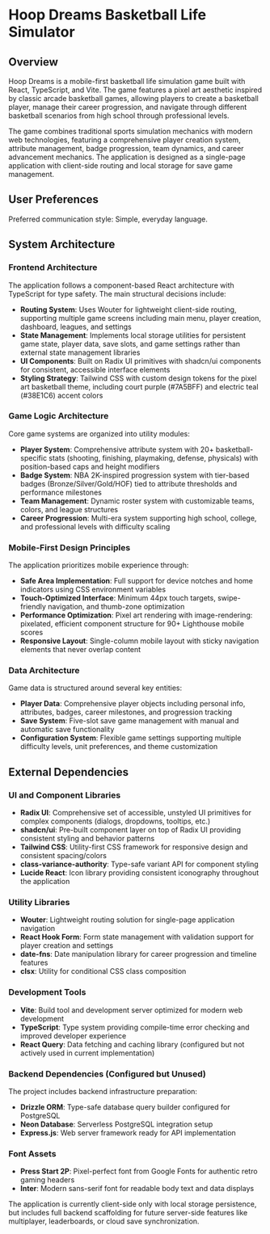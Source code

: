 # Hoop Dreams Basketball Life Simulator

## Overview

Hoop Dreams is a mobile-first basketball life simulation game built with React, TypeScript, and Vite. The game features a pixel art aesthetic inspired by classic arcade basketball games, allowing players to create a basketball player, manage their career progression, and navigate through different basketball scenarios from high school through professional levels.

The game combines traditional sports simulation mechanics with modern web technologies, featuring a comprehensive player creation system, attribute management, badge progression, team dynamics, and career advancement mechanics. The application is designed as a single-page application with client-side routing and local storage for save game management.

## User Preferences

Preferred communication style: Simple, everyday language.

## System Architecture

### Frontend Architecture
The application follows a component-based React architecture with TypeScript for type safety. The main structural decisions include:

- **Routing System**: Uses Wouter for lightweight client-side routing, supporting multiple game screens including main menu, player creation, dashboard, leagues, and settings
- **State Management**: Implements local storage utilities for persistent game state, player data, save slots, and game settings rather than external state management libraries
- **UI Components**: Built on Radix UI primitives with shadcn/ui components for consistent, accessible interface elements
- **Styling Strategy**: Tailwind CSS with custom design tokens for the pixel art basketball theme, including court purple (#7A5BFF) and electric teal (#38E1C6) accent colors

### Game Logic Architecture
Core game systems are organized into utility modules:

- **Player System**: Comprehensive attribute system with 20+ basketball-specific stats (shooting, finishing, playmaking, defense, physicals) with position-based caps and height modifiers
- **Badge System**: NBA 2K-inspired progression system with tier-based badges (Bronze/Silver/Gold/HOF) tied to attribute thresholds and performance milestones
- **Team Management**: Dynamic roster system with customizable teams, colors, and league structures
- **Career Progression**: Multi-era system supporting high school, college, and professional levels with difficulty scaling

### Mobile-First Design Principles
The application prioritizes mobile experience through:

- **Safe Area Implementation**: Full support for device notches and home indicators using CSS environment variables
- **Touch-Optimized Interface**: Minimum 44px touch targets, swipe-friendly navigation, and thumb-zone optimization
- **Performance Optimization**: Pixel art rendering with image-rendering: pixelated, efficient component structure for 90+ Lighthouse mobile scores
- **Responsive Layout**: Single-column mobile layout with sticky navigation elements that never overlap content

### Data Architecture
Game data is structured around several key entities:

- **Player Data**: Comprehensive player objects including personal info, attributes, badges, career milestones, and progression tracking
- **Save System**: Five-slot save game management with manual and automatic save functionality
- **Configuration System**: Flexible game settings supporting multiple difficulty levels, unit preferences, and theme customization

## External Dependencies

### UI and Component Libraries
- **Radix UI**: Comprehensive set of accessible, unstyled UI primitives for complex components (dialogs, dropdowns, tooltips, etc.)
- **shadcn/ui**: Pre-built component layer on top of Radix UI providing consistent styling and behavior patterns
- **Tailwind CSS**: Utility-first CSS framework for responsive design and consistent spacing/colors
- **class-variance-authority**: Type-safe variant API for component styling
- **Lucide React**: Icon library providing consistent iconography throughout the application

### Utility Libraries
- **Wouter**: Lightweight routing solution for single-page application navigation
- **React Hook Form**: Form state management with validation support for player creation and settings
- **date-fns**: Date manipulation library for career progression and timeline features
- **clsx**: Utility for conditional CSS class composition

### Development Tools
- **Vite**: Build tool and development server optimized for modern web development
- **TypeScript**: Type system providing compile-time error checking and improved developer experience
- **React Query**: Data fetching and caching library (configured but not actively used in current implementation)

### Backend Dependencies (Configured but Unused)
The project includes backend infrastructure preparation:
- **Drizzle ORM**: Type-safe database query builder configured for PostgreSQL
- **Neon Database**: Serverless PostgreSQL integration setup
- **Express.js**: Web server framework ready for API implementation

### Font Assets
- **Press Start 2P**: Pixel-perfect font from Google Fonts for authentic retro gaming headers
- **Inter**: Modern sans-serif font for readable body text and data displays

The application is currently client-side only with local storage persistence, but includes full backend scaffolding for future server-side features like multiplayer, leaderboards, or cloud save synchronization.